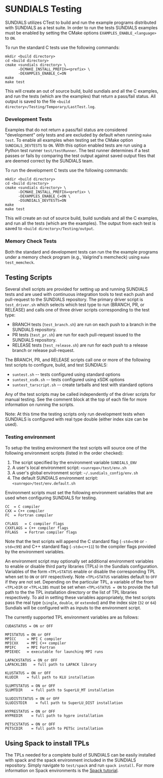 # SUNDIALS Testing

SUNDIALS utilizes CTest to build and run the example programs distributed with
SUNDIALS as a test suite. In order to run the tests SUNDIALS examples must be
enabled by setting the CMake options `EXAMPLES_ENABLE_<language>` to `ON`.

To run the standard C tests use the following commands:
```
mkdir <build directory>
cd <build directory>
cmake <sundials directory> \
      -DCMAKE_INSTALL_PREFIX=<prefix> \
      -DEXAMPLES_ENABLE_C=ON
make
make test
```
This will create an out of source build, build sundials and all the C examples,
and run the tests (which are the examples) that return a pass/fail status. All
output is saved to the file `<build directory>/Testing/Temporary/LastTest.log`.

### Development Tests

Examples that do not return a pass/fail status are considered "development" only
tests and are excluded by default when running `make test`. To enable all
examples when testing set the CMake option `SUNDIALS_DEVTESTS` to `ON`. With
this option enabled tests are run using a Python test runner `test/testRunner`.
The test runner determines if a test passes or fails by comparing the test
output against saved output files that are deemed correct by the SUNDIALS team.

To run the development C tests use the following commands:
```
mkdir <build directory>
cd <build directory>
cmake <sundials directory> \
      -DCMAKE_INSTALL_PREFIX=<prefix> \
      -DEXAMPLES_ENABLE_C=ON \
      -DSUNDIALS_DEVTESTS=ON
make
make test
```
This will create an out of source build, build sundials and all the C examples,
and run all the tests (which are the examples). The output from each test is
saved to `<build directory>/Testing/output`.

### Memory Check Tests

Both the standard and development tests can run the the example programs under a
memory check program (e.g., Valgrind's memcheck) using `make test_memcheck`.

## Testing Scripts

Several shell scripts are provided for setting up and running SUNDIALS tests and
are used with continuous integration tools to test each push and pull-request to
the SUNDIALS repository. The primary driver script is `test_driver.sh` which
selects which test type to run (BRANCH, PR, or RELEASE) and calls one of three
driver scripts corresponding to the test type:
* BRANCH tests (`test_branch.sh`) are run on each push to a branch in the
SUNDIALS repository.
* PR tests (`test_pr.sh`) are run for each pull-request issued to the SUNDIALS
repository.
* RELEASE tests (`test_release.sh`) are run for each push to a release branch or
release pull-request.

The BRANCH, PR, and RELEASE scripts call one or more of the following test
scripts to configure, build, and test SUNDIALS:
* `suntest.sh` -- tests configured using standard options
* `suntest_xsdk.sh` -- tests configured using xSDK options
* `suntest_tarscript.sh` -- create tarballs and test with standard options

Any of the test scripts may be called independently of the driver scripts for
manual testing. See the comment block at the top of each file for more
information on running the scripts.

Note: At this time the testing scripts only run development tests when SUNDIALS
is configured with real type double (either index size can be used).

### Testing environment

To setup the testing environment the test scripts will source one of the
following environment scripts (listed in the order checked):

1. The script specified by the environment variable `SUNDIALS_ENV`
2. A user's local environment script: `<sunrepo>/test/env.sh`
3. A user's global environment script: `~/.sundials_config/env.sh`
4. The default SUNDIALS environment script: `<sunrepo>/test/env.default.sh`

Environment scripts must set the following environment variables that are used
when configuring SUNDIALS for testing.
```
CC  = C compiler
CXX = C++ compiler
FC  = Fortran compiler

CFLAGS   = C compiler flags
CXXFLAGS = C++ compiler flags
FFLAGS   = Fortran compiler flags
```
Note that the test scripts will append the C standard flag (`-std=c90` or
`-std=c99`) and C++ standard flag (`-std=c++11`) to the compiler flags provided
by the environment variables.

An environment script may optionally set additional environment variables to
enable or disable third party libraries (TPLs) in the Sundials configuration.
Variables of the form `<TPL>STATUS` enable or disable the corresponding TPL when
set to `ON` or `OFF` respectively. Note `<TPL>STATUS` variables default to `OFF`
if they are not set. Depending on the particular TPL, a variable of the from
`<TPL>DIR` or `<TPL>LIBS` must be set when `<TPL>STATUS = ON` to provide the
full path to the the TPL installation directory or the list of TPL libraries
respectively. To aid in setting these variables appropriately, the test scripts
pass the real type (`single`, `double`, or `extended`) and the index size
(`32` or `64`) Sundials will be configured with as inputs to the environment
script.

The currently supported TPL environment variables are as follows:
```
CUDASTATUS = ON or OFF

MPISTATUS = ON or OFF
MPICC     = MPI C compiler
MPICXX    = MPI C++ compiler
MPIFC     = MPI Fortran
MPIEXEC   = executable for launching MPI runs

LAPACKSTATUS = ON or OFF
LAPACKLIBS   = full path to LAPACK library

KLUSTATUS = ON or OFF
KLUDIR    = full path to KLU installation

SLUMTSTATUS = ON or OFF
SLUMTDIR    = full path to SuperLU_MT installation

SLUDISTSTATUS = ON or OFF
SLUDISTDIR    = full path to SuperLU_DIST installation

HYPRESTATUS = ON or OFF
HYPREDIR    = full path to hypre installation

PETSCSTATUS = ON or OFF
PETSCDIR    = full path to PETSc installation
```

## Using Spack to install TPLs

The TPLs needed for a complete build of SUNDIALS can be easily installed with
spack and the spack environment included in the SUNDIALS repository. Simply
navigate to `test/spack` and run `spack install`. For more information on Spack
environments is the [Spack tutorial](https://spack.readthedocs.io/en/latest/tutorial_environments.html).
